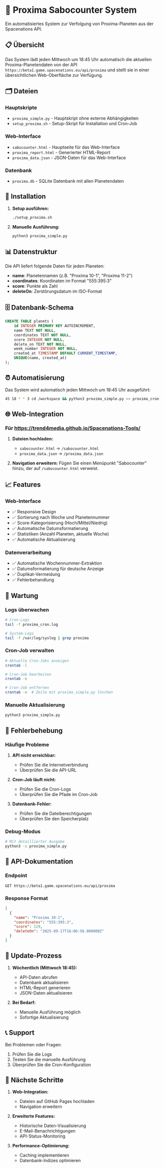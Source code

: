 # 🌌 Proxima Sabocounter System

Ein automatisiertes System zur Verfolgung von Proxima-Planeten aus der Spacenations API.

## 📋 Übersicht

Das System lädt jeden Mittwoch um 18:45 Uhr automatisch die aktuellen Proxima-Planetendaten von der API `https://beta1.game.spacenations.eu/api/proxima` und stellt sie in einer übersichtlichen Web-Oberfläche zur Verfügung.

## 🗂️ Dateien

### Hauptskripte
- `proxima_simple.py` - Hauptskript ohne externe Abhängigkeiten
- `setup_proxima.sh` - Setup-Skript für Installation und Cron-Job

### Web-Interface
- `sabocounter.html` - Hauptseite für das Web-Interface
- `proxima_report.html` - Generierter HTML-Report
- `proxima_data.json` - JSON-Daten für das Web-Interface

### Datenbank
- `proxima.db` - SQLite Datenbank mit allen Planetendaten

## 🚀 Installation

1. **Setup ausführen:**
   ```bash
   ./setup_proxima.sh
   ```

2. **Manuelle Ausführung:**
   ```bash
   python3 proxima_simple.py
   ```

## 📊 Datenstruktur

Die API liefert folgende Daten für jeden Planeten:
- **name**: Planetennamen (z.B. "Proxima 10-1", "Proxima 11-2")
- **coordinates**: Koordinaten im Format "555:395:3"
- **score**: Punkte als Zahl
- **deleteOn**: Zerstörungsdatum im ISO-Format

## 🗄️ Datenbank-Schema

```sql
CREATE TABLE planets (
    id INTEGER PRIMARY KEY AUTOINCREMENT,
    name TEXT NOT NULL,
    coordinates TEXT NOT NULL,
    score INTEGER NOT NULL,
    delete_on TEXT NOT NULL,
    week_number INTEGER NOT NULL,
    created_at TIMESTAMP DEFAULT CURRENT_TIMESTAMP,
    UNIQUE(name, created_at)
);
```

## ⏰ Automatisierung

Das System wird automatisch jeden Mittwoch um 18:45 Uhr ausgeführt:
```bash
45 18 * * 3 cd /workspace && python3 proxima_simple.py >> proxima_cron.log 2>&1
```

## 🌐 Web-Integration

### Für https://trend4media.github.io/Spacenations-Tools/

1. **Dateien hochladen:**
   - `sabocounter.html` → `/sabocounter.html`
   - `proxima_data.json` → `/proxima_data.json`

2. **Navigation erweitern:**
   Fügen Sie einen Menüpunkt "Sabocounter" hinzu, der auf `/sabocounter.html` verweist.

## 📈 Features

### Web-Interface
- ✅ Responsive Design
- ✅ Sortierung nach Woche und Planetennummer
- ✅ Score-Kategorisierung (Hoch/Mittel/Niedrig)
- ✅ Automatische Datumsformatierung
- ✅ Statistiken (Anzahl Planeten, aktuelle Woche)
- ✅ Automatische Aktualisierung

### Datenverarbeitung
- ✅ Automatische Wochennummer-Extraktion
- ✅ Datumsformatierung für deutsche Anzeige
- ✅ Duplikat-Vermeidung
- ✅ Fehlerbehandlung

## 🔧 Wartung

### Logs überwachen
```bash
# Cron-Logs
tail -f proxima_cron.log

# System-Logs
tail -f /var/log/syslog | grep proxima
```

### Cron-Job verwalten
```bash
# Aktuelle Cron-Jobs anzeigen
crontab -l

# Cron-Job bearbeiten
crontab -e

# Cron-Job entfernen
crontab -e  # Zeile mit proxima_simple.py löschen
```

### Manuelle Aktualisierung
```bash
python3 proxima_simple.py
```

## 🐛 Fehlerbehebung

### Häufige Probleme

1. **API nicht erreichbar:**
   - Prüfen Sie die Internetverbindung
   - Überprüfen Sie die API-URL

2. **Cron-Job läuft nicht:**
   - Prüfen Sie die Cron-Logs
   - Überprüfen Sie die Pfade im Cron-Job

3. **Datenbank-Fehler:**
   - Prüfen Sie die Dateiberechtigungen
   - Überprüfen Sie den Speicherplatz

### Debug-Modus
```bash
# Mit detaillierter Ausgabe
python3 -u proxima_simple.py
```

## 📝 API-Dokumentation

### Endpoint
```
GET https://beta1.game.spacenations.eu/api/proxima
```

### Response Format
```json
[
  {
    "name": "Proxima 10-1",
    "coordinates": "555:395:3",
    "score": 129,
    "deleteOn": "2025-09-17T16:06:58.000000Z"
  }
]
```

## 🔄 Update-Prozess

1. **Wöchentlich (Mittwoch 18:45):**
   - API-Daten abrufen
   - Datenbank aktualisieren
   - HTML-Report generieren
   - JSON-Daten aktualisieren

2. **Bei Bedarf:**
   - Manuelle Ausführung möglich
   - Sofortige Aktualisierung

## 📞 Support

Bei Problemen oder Fragen:
1. Prüfen Sie die Logs
2. Testen Sie die manuelle Ausführung
3. Überprüfen Sie die Cron-Konfiguration

## 🎯 Nächste Schritte

1. **Web-Integration:**
   - Dateien auf GitHub Pages hochladen
   - Navigation erweitern

2. **Erweiterte Features:**
   - Historische Daten-Visualisierung
   - E-Mail-Benachrichtigungen
   - API-Status-Monitoring

3. **Performance-Optimierung:**
   - Caching implementieren
   - Datenbank-Indizes optimieren